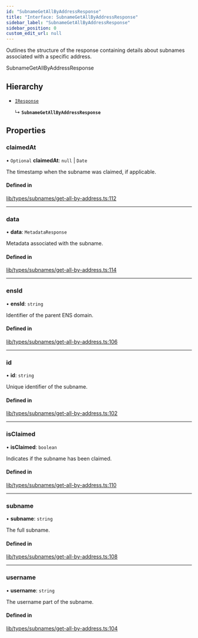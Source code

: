 ```yaml
---
id: "SubnameGetAllByAddressResponse"
title: "Interface: SubnameGetAllByAddressResponse"
sidebar_label: "SubnameGetAllByAddressResponse"
sidebar_position: 0
custom_edit_url: null
---
```


Outlines the structure of the response containing details about subnames associated with a specific address.

 SubnameGetAllByAddressResponse

## Hierarchy

- [`IResponse`](IResponse.md)

  ↳ **`SubnameGetAllByAddressResponse`**

## Properties

### claimedAt

• `Optional` **claimedAt**: ``null`` \| `Date`

The timestamp when the subname was claimed, if applicable.

#### Defined in

[lib/types/subnames/get-all-by-address.ts:112](https://github.com/JustaName-id/JustaName-sdk/blob/4ff9084/packages/@justaname.id/sdk/src/lib/types/subnames/get-all-by-address.ts#L112)

___

### data

• **data**: `MetadataResponse`

Metadata associated with the subname.

#### Defined in

[lib/types/subnames/get-all-by-address.ts:114](https://github.com/JustaName-id/JustaName-sdk/blob/4ff9084/packages/@justaname.id/sdk/src/lib/types/subnames/get-all-by-address.ts#L114)

___

### ensId

• **ensId**: `string`

Identifier of the parent ENS domain.

#### Defined in

[lib/types/subnames/get-all-by-address.ts:106](https://github.com/JustaName-id/JustaName-sdk/blob/4ff9084/packages/@justaname.id/sdk/src/lib/types/subnames/get-all-by-address.ts#L106)

___

### id

• **id**: `string`

Unique identifier of the subname.

#### Defined in

[lib/types/subnames/get-all-by-address.ts:102](https://github.com/JustaName-id/JustaName-sdk/blob/4ff9084/packages/@justaname.id/sdk/src/lib/types/subnames/get-all-by-address.ts#L102)

___

### isClaimed

• **isClaimed**: `boolean`

Indicates if the subname has been claimed.

#### Defined in

[lib/types/subnames/get-all-by-address.ts:110](https://github.com/JustaName-id/JustaName-sdk/blob/4ff9084/packages/@justaname.id/sdk/src/lib/types/subnames/get-all-by-address.ts#L110)

___

### subname

• **subname**: `string`

The full subname.

#### Defined in

[lib/types/subnames/get-all-by-address.ts:108](https://github.com/JustaName-id/JustaName-sdk/blob/4ff9084/packages/@justaname.id/sdk/src/lib/types/subnames/get-all-by-address.ts#L108)

___

### username

• **username**: `string`

The username part of the subname.

#### Defined in

[lib/types/subnames/get-all-by-address.ts:104](https://github.com/JustaName-id/JustaName-sdk/blob/4ff9084/packages/@justaname.id/sdk/src/lib/types/subnames/get-all-by-address.ts#L104)
